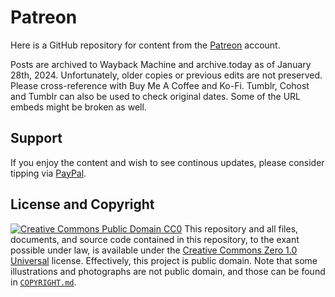 # Patreon
Here is a GitHub repository for content from the [Patreon](https://www.patreon.com/rikaklassen) account.

Posts are archived to Wayback Machine and archive.today as of January 28th, 2024. Unfortunately, older copies or previous edits are not preserved. Please cross-reference with Buy Me A Coffee and Ko-Fi. Tumblr, Cohost and Tumblr can also be used to check original dates. Some of the URL embeds might be broken as well.

## Support
If you enjoy the content and wish to see continous updates, please consider tipping via [PayPal](https://paypal.me/dessi66).
## License and Copyright
[![Creative Commons Public Domain CC0](https://licensebuttons.net/p/zero/1.0/80x15.png)](http://creativecommons.org/publicdomain/zero/1.0/)
This repository and all files, documents, and source code contained in this repository, to the exant possible under law, is available under the [Creative Commons Zero 1.0 Universal](http://creativecommons.org/publicdomain/zero/1.0/) license. Effectively, this project is public domain. Note that some illustrations and photographs are not public domain, and those can be found in [`COPYRIGHT.md`](./COPYRIGHT.md).
